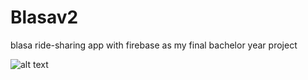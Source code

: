 # Blasav2
blasa ride-sharing app with firebase as my final bachelor year project 

![alt text](https://imgur.com/K4L3Stb)
